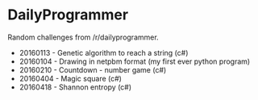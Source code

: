 # DailyProgrammer

Random challenges from /r/dailyprogrammer.

* 20160113 - Genetic algorithm to reach a string (c#)
* 20160104 - Drawing in netpbm format (my first ever python program)
* 20160210 - Countdown - number game (c#)
* 20160404 - Magic square (c#)
* 20160418 - Shannon entropy (c#)